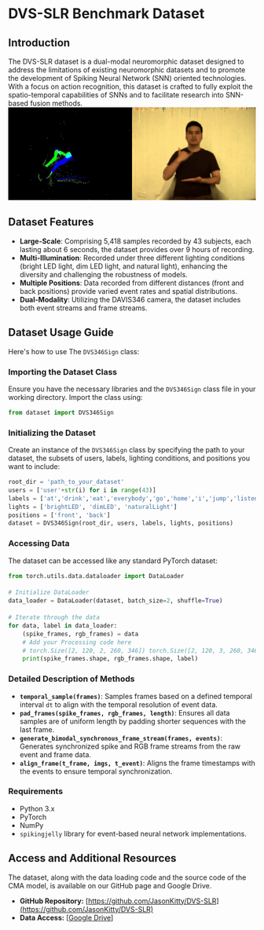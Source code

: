 # DVS-SLR Benchmark Dataset

## Introduction
The DVS-SLR dataset is a dual-modal neuromorphic dataset designed to address the limitations of existing neuromorphic datasets and to promote the development of Spiking Neural Network (SNN) oriented technologies. With a focus on action recognition, this dataset is crafted to fully exploit the spatio-temporal capabilities of SNNs and to facilitate research into SNN-based fusion methods.
![Sample GIF](sample.gif)

## Dataset Features
- **Large-Scale**: Comprising 5,418 samples recorded by 43 subjects, each lasting about 6 seconds, the dataset provides over 9 hours of recording.
- **Multi-Illumination**: Recorded under three different lighting conditions (bright LED light, dim LED light, and natural light), enhancing the diversity and challenging the robustness of models.
- **Multiple Positions**: Data recorded from different distances (front and back positions) provide varied event rates and spatial distributions.
- **Dual-Modality**: Utilizing the DAVIS346 camera, the dataset includes both event streams and frame streams.

## Dataset Usage Guide

Here's how to use The `DVS346Sign` class:


### Importing the Dataset Class
Ensure you have the necessary libraries and the `DVS346Sign` class file in your working directory. Import the class using:
```python
from dataset import DVS346Sign
```

### Initializing the Dataset
Create an instance of the `DVS346Sign` class by specifying the path to your dataset, the subsets of users, labels, lighting conditions, and positions you want to include:
```python
root_dir = 'path_to_your_dataset'
users = ['user'+str(i) for i in range(43)]
labels = ['at','drink','eat','everybody','go','home','i','jump','listen','rest','run','school','see','shower','sleep','study','talk','want','washhands','you','other']
lights = ['brightLED', 'dimLED', 'naturalLight']
positions = ['front', 'back']
dataset = DVS346Sign(root_dir, users, labels, lights, positions)
```

### Accessing Data
The dataset can be accessed like any standard PyTorch dataset:
```python
from torch.utils.data.dataloader import DataLoader

# Initialize DataLoader
data_loader = DataLoader(dataset, batch_size=2, shuffle=True)

# Iterate through the data
for data, label in data_loader:
    (spike_frames, rgb_frames) = data
    # Add your Processing code here
    # torch.Size([2, 120, 2, 260, 346]) torch.Size([2, 120, 3, 260, 346]) tensor([6, 3])
    print(spike_frames.shape, rgb_frames.shape, label)
```

### Detailed Description of Methods
- **`temporal_sample(frames)`**: Samples frames based on a defined temporal interval `dt` to align with the temporal resolution of event data.
- **`pad_frames(spike_frames, rgb_frames, length)`**: Ensures all data samples are of uniform length by padding shorter sequences with the last frame.
- **`generate_bimodal_synchronous_frame_stream(frames, events)`**: Generates synchronized spike and RGB frame streams from the raw event and frame data.
- **`align_frame(t_frame, imgs, t_event)`**: Aligns the frame timestamps with the events to ensure temporal synchronization.

### Requirements
- Python 3.x
- PyTorch
- NumPy
- `spikingjelly` library for event-based neural network implementations.

## Access and Additional Resources
The dataset, along with the data loading code and the source code of the CMA model, is available on our GitHub page and Google Drive.

- **GitHub Repository:** [https://github.com/JasonKitty/DVS-SLR](https://github.com/JasonKitty/DVS-SLR)
- **Data Access:** [[Google Drive](https://drive.google.com/file/d/1xcIIUmvdkZ2a1c0AMdtXpfafBIpuhiYO/view?usp=drive_link)]
